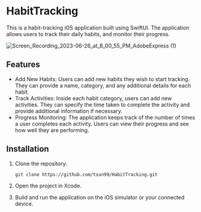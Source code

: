 # HabitTracking

This is a habit-tracking iOS application built using SwiftUI. The application allows users to track their daily habits, and monitor their progress.

![Screen_Recording_2023-06-26_at_8_00_55_PM_AdobeExpress (1)](https://github.com/tsun99/HabitTracking/assets/49662627/30d10bbc-9a75-44f1-aab8-2a619cbe7866)



## Features

* Add New Habits: Users can add new habits they wish to start tracking. They can provide a name, category, and any additional details for each habit.
* Track Activities: Inside each habit category, users can add new activities. They can specify the time taken to complete the activity and provide additional information if necessary.
* Progress Monitoring: The application keeps track of the number of times a user completes each activity. Users can view their progress and see how well they are performing.

## Installation

1. Clone the repository:

   ```
   git clone https://github.com/tsun99/HabitTracking.git
   ```

2. Open the project in Xcode.

3. Build and run the application on the iOS simulator or your connected device.
